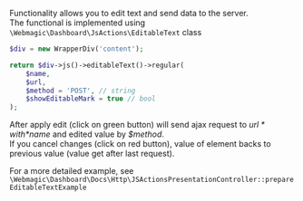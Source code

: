 Functionality allows you to edit text and send data to the server.  
The functional is implemented using `\Webmagic\Dashboard\JsActions\EditableText` class  
  
```php
$div = new WrapperDiv('content');

return $div->js()->editableText()->regular(
    $name, 
    $url, 
    $method = 'POST', // string 
    $showEditableMark = true // bool
);
```
  
After apply edit (click on green button) will send ajax request to *$url* with *$name* and edited value by *$method*.    
If you cancel changes (click on red button), value of element backs to previous value (value get after last request).  

For a more detailed example, see `\Webmagic\Dashboard\Docs\Http\JSActionsPresentationController::prepareEditableTextExample`